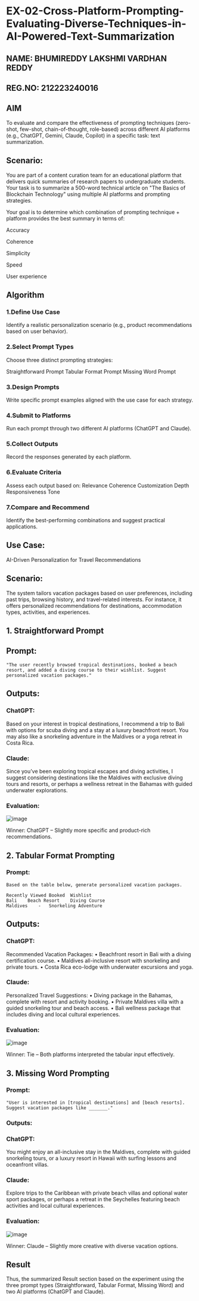 # EX-02-Cross-Platform-Prompting-Evaluating-Diverse-Techniques-in-AI-Powered-Text-Summarization
## NAME: BHUMIREDDY LAKSHMI VARDHAN REDDY
## REG.NO: 212223240016
## AIM
To evaluate and compare the effectiveness of prompting techniques (zero-shot, few-shot, chain-of-thought, role-based) across different AI platforms (e.g., ChatGPT, Gemini, Claude, Copilot) in a specific task: text summarization.

## Scenario:
You are part of a content curation team for an educational platform that delivers quick summaries of research papers to undergraduate students. Your task is to summarize a 500-word technical article on "The Basics of Blockchain Technology" using multiple AI platforms and prompting strategies.

Your goal is to determine which combination of prompting technique + platform provides the best summary in terms of:

Accuracy

Coherence

Simplicity

Speed

User experience

## Algorithm
### 1.Define Use Case
Identify a realistic personalization scenario (e.g., product recommendations based on user behavior).

### 2.Select Prompt Types
Choose three distinct prompting strategies:

Straightforward Prompt Tabular Format Prompt Missing Word Prompt

### 3.Design Prompts
Write specific prompt examples aligned with the use case for each strategy.

### 4.Submit to Platforms
Run each prompt through two different AI platforms (ChatGPT and Claude).

### 5.Collect Outputs
Record the responses generated by each platform.

### 6.Evaluate Criteria
Assess each output based on: Relevance Coherence Customization Depth Responsiveness Tone

### 7.Compare and Recommend
Identify the best-performing combinations and suggest practical applications.

## Use Case:
AI-Driven Personalization for Travel Recommendations

## Scenario:
The system tailors vacation packages based on user preferences, including past trips, browsing history, and travel-related interests. For instance, it offers personalized recommendations for destinations, accommodation types, activities, and experiences.

## 1. Straightforward Prompt
## Prompt:
```
"The user recently browsed tropical destinations, booked a beach resort, and added a diving course to their wishlist. Suggest personalized vacation packages."
```
## Outputs:
### ChatGPT:
Based on your interest in tropical destinations, I recommend a trip to Bali with options for scuba diving and a stay at a luxury beachfront resort. You may also like a snorkeling adventure in the Maldives or a yoga retreat in Costa Rica.

### Claude:
Since you’ve been exploring tropical escapes and diving activities, I suggest considering destinations like the Maldives with exclusive diving tours and resorts, or perhaps a wellness retreat in the Bahamas with guided underwater explorations.

### Evaluation:
![image](https://github.com/user-attachments/assets/308bc314-5856-4768-9a7b-fc1e1105a784)

Winner: ChatGPT – Slightly more specific and product-rich recommendations.

## 2. Tabular Format Prompting
### Prompt:
```
Based on the table below, generate personalized vacation packages.

Recently Viewed	Booked	Wishlist
Bali	Beach Resort	Diving Course
Maldives	-	Snorkeling Adventure
```
## Outputs:
### ChatGPT:
Recommended Vacation Packages: • Beachfront resort in Bali with a diving certification course. • Maldives all-inclusive resort with snorkeling and private tours. • Costa Rica eco-lodge with underwater excursions and yoga.

### Claude:
Personalized Travel Suggestions: • Diving package in the Bahamas, complete with resort and activity booking. • Private Maldives villa with a guided snorkeling tour and beach access. • Bali wellness package that includes diving and local cultural experiences.

### Evaluation:
![image](https://github.com/user-attachments/assets/55327465-b176-4823-933a-1e42f4129479)

Winner: Tie – Both platforms interpreted the tabular input effectively.

## 3. Missing Word Prompting
### Prompt:
```
"User is interested in [tropical destinations] and [beach resorts]. Suggest vacation packages like _______."
```
### Outputs:
### ChatGPT:
You might enjoy an all-inclusive stay in the Maldives, complete with guided snorkeling tours, or a luxury resort in Hawaii with surfing lessons and oceanfront villas.

### Claude:
Explore trips to the Caribbean with private beach villas and optional water sport packages, or perhaps a retreat in the Seychelles featuring beach activities and local cultural experiences.

### Evaluation:
![image](https://github.com/user-attachments/assets/979ab7be-3bdc-44e1-af9b-40c822bdc37d)


Winner: Claude – Slightly more creative with diverse vacation options.
## Result
Thus, the summarized Result section based on the experiment using the three prompt types (Straightforward, Tabular Format, Missing Word) and two AI platforms (ChatGPT and Claude).
